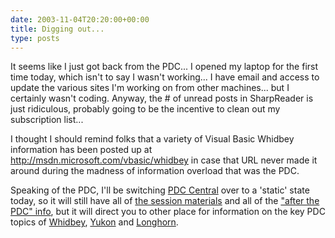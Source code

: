 ```yaml
---
date: 2003-11-04T20:20:00+00:00
title: Digging out...
type: posts
---
```

It seems like I just got back from the PDC... I opened my laptop for the first time today, which isn't to say I wasn't working... I have email and access to update the various sites I'm working on from other machines... but I certainly wasn't coding. Anyway, the # of unread posts in SharpReader is just ridiculous, probably going to be the incentive to clean out my subscription list...

I thought I should remind folks that a variety of Visual Basic Whidbey information has been posted up at <http://msdn.microsoft.com/vbasic/whidbey> in case that URL never made it around during the madness of information overload that was the PDC.

Speaking of the PDC, I'll be switching [PDC Central](https://msdn.microsoft.com/events/pdc/) over to a 'static' state today, so it will still have all of [the session materials](https://msdn.microsoft.com/events/pdc/agendaandsessions/sessions) and all of the ["after the PDC" info](https://msdn.microsoft.com/events/pdc/after/), but it will direct you to other place for information on the key PDC topics of [Whidbey](https://msdn.microsoft.com/vstudio/productinfo/roadmap.aspx), [Yukon](https://msdn.microsoft.com/sql) and [Longhorn](https://msdn.microsoft.com/longhorn).
